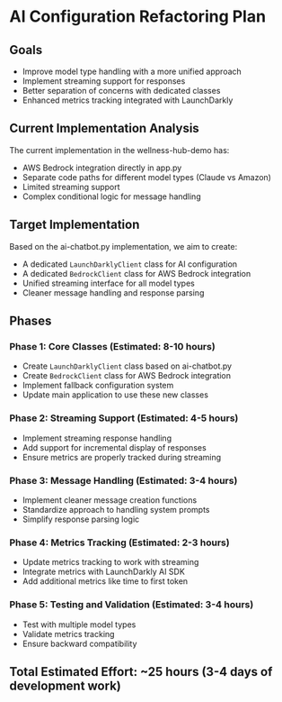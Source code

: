# AI Configuration Refactoring Plan

## Goals
- Improve model type handling with a more unified approach
- Implement streaming support for responses
- Better separation of concerns with dedicated classes
- Enhanced metrics tracking integrated with LaunchDarkly

## Current Implementation Analysis
The current implementation in the wellness-hub-demo has:
- AWS Bedrock integration directly in app.py
- Separate code paths for different model types (Claude vs Amazon)
- Limited streaming support
- Complex conditional logic for message handling

## Target Implementation
Based on the ai-chatbot.py implementation, we aim to create:
- A dedicated `LaunchDarklyClient` class for AI configuration
- A dedicated `BedrockClient` class for AWS Bedrock integration
- Unified streaming interface for all model types
- Cleaner message handling and response parsing

## Phases

### Phase 1: Core Classes (Estimated: 8-10 hours)
- Create `LaunchDarklyClient` class based on ai-chatbot.py
- Create `BedrockClient` class for AWS Bedrock integration
- Implement fallback configuration system
- Update main application to use these new classes

### Phase 2: Streaming Support (Estimated: 4-5 hours)
- Implement streaming response handling
- Add support for incremental display of responses
- Ensure metrics are properly tracked during streaming

### Phase 3: Message Handling (Estimated: 3-4 hours)
- Implement cleaner message creation functions
- Standardize approach to handling system prompts
- Simplify response parsing logic

### Phase 4: Metrics Tracking (Estimated: 2-3 hours)
- Update metrics tracking to work with streaming
- Integrate metrics with LaunchDarkly AI SDK
- Add additional metrics like time to first token

### Phase 5: Testing and Validation (Estimated: 3-4 hours)
- Test with multiple model types
- Validate metrics tracking
- Ensure backward compatibility

## Total Estimated Effort: ~25 hours (3-4 days of development work)
